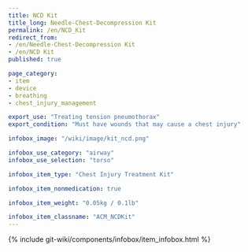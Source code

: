 ```yaml
---
title: NCD Kit
title_long: Needle-Chest-Decompression Kit
permalink: /en/NCD_Kit
redirect_from: 
- /en/Needle-Chest-Decompression Kit
- /en/NCD Kit
published: true

page_category:
- item
- device
- breathing
- chest_injury_management

export_use: "Treating tension pneumothorax"
export_condition: "Must have wounds that may cause a chest injury"

infobox_image: "/wiki/image/kit_ncd.png"

infobox_use_category: "airway"
infobox_use_selection: "torso"

infobox_item_type: "Chest Injury Treatment Kit"

infobox_item_nonmedication: true

infobox_item_weight: "0.05kg / 0.1lb"

infobox_item_classname: "ACM_NCDKit"
---
```


{% include git-wiki/components/infobox/item_infobox.html %}
